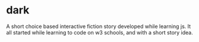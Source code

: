 # dark
A short choice based interactive fiction story developed while learning js.
It all started while learning to code on w3 schools, and with a short story idea.
